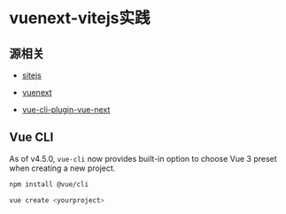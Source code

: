 # vuenext-vitejs实践

## 源相关
- [sitejs](https://github.com/vitejs/vite)

- [vuenext](https://github.com/vuejs/vue-next)

- [vue-cli-plugin-vue-next](https://github.com/vuejs/vue-cli-plugin-vue-next)

## Vue CLI

As of v4.5.0, `vue-cli` now provides built-in option to choose Vue 3 preset when creating a new project.

```sh
npm install @vue/cli

vue create <yourproject> 
```
